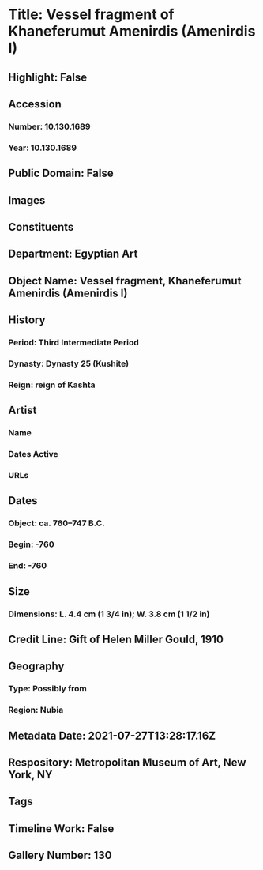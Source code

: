 # Title: Vessel fragment of Khaneferumut Amenirdis (Amenirdis I)
## Highlight: False
## Accession
### Number: 10.130.1689
### Year: 10.130.1689
## Public Domain: False
## Images
## Constituents
## Department: Egyptian Art
## Object Name: Vessel fragment, Khaneferumut Amenirdis (Amenirdis I)
## History
### Period: Third Intermediate Period
### Dynasty: Dynasty 25 (Kushite)
### Reign: reign of Kashta
## Artist
### Name
### Dates Active
### URLs
## Dates
### Object: ca. 760–747 B.C.
### Begin: -760
### End: -760
## Size
### Dimensions: L. 4.4 cm (1 3/4 in); W. 3.8 cm (1 1/2 in)
## Credit Line: Gift of Helen Miller Gould, 1910
## Geography
### Type: Possibly from
### Region: Nubia
## Metadata Date: 2021-07-27T13:28:17.16Z
## Respository: Metropolitan Museum of Art, New York, NY
## Tags
## Timeline Work: False
## Gallery Number: 130
